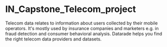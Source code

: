 # IN_Capstone_Telecom_project
Telecom data relates to information about users collected by their mobile operators. It's mostly used by insurance companies and marketers e.g. in fraud detection and consumer behavioral analysis. Datarade helps you find the right telecom data providers and datasets.
